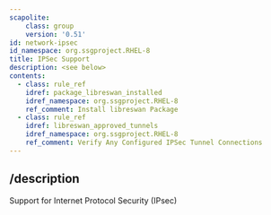 ```yaml
---
scapolite:
    class: group
    version: '0.51'
id: network-ipsec
id_namespace: org.ssgproject.RHEL-8
title: IPSec Support
description: <see below>
contents:
  - class: rule_ref
    idref: package_libreswan_installed
    idref_namespace: org.ssgproject.RHEL-8
    ref_comment: Install libreswan Package
  - class: rule_ref
    idref: libreswan_approved_tunnels
    idref_namespace: org.ssgproject.RHEL-8
    ref_comment: Verify Any Configured IPSec Tunnel Connections
---
```



## /description

Support
for Internet Protocol Security (IPsec)
